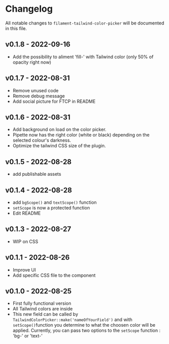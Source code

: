 # Changelog

All notable changes to `filament-tailwind-color-picker` will be documented in this file.

## v0.1.8 - 2022-09-16
- Add the possibility to aliment 'fill-' with Tailwind color (only 50% of opacity right now)

## v0.1.7 - 2022-08-31
- Remove unused code
- Remove debug message
- Add social picture for FTCP in README

## v0.1.6 - 2022-08-31
- Add background on load on the color picker. 
- Pipette now has the right color (white or black) depending on the selected colour's darkness. 
- Optimize the tailwind CSS size of the plugin.

## v0.1.5 - 2022-08-28
- add publishable assets

## v0.1.4 - 2022-08-28
- add `bgScope()` and `textScope()` function
- `setScope` is now a protected function
- Edit README

## v0.1.3 - 2022-08-27
- WIP on CSS

## v0.1.1 - 2022-08-26
- Improve UI
- Add specific CSS file to the component

## v0.1.0 - 2022-08-25
- First fully functional version
- All Tailwind colors are inside
- This new field can be called by `TailwindColorPicker::make('nameOfYourField')` and with `setScope()`function you determine to what the choosen color will be applied. Currently, you can pass two options to the `setScope` function : 
'bg-' or 'text-' 
